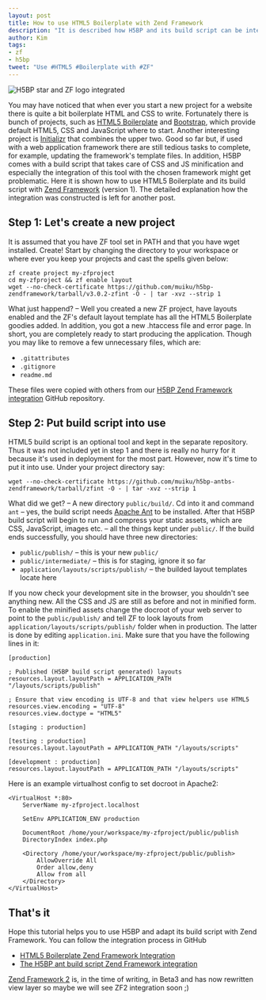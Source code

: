 ```yaml
---
layout: post
title: How to use HTML5 Boilerplate with Zend Framework
description: "It is described how H5BP and its build script can be integrated with Zend Framework with the minimum efforts."
author: Kim
tags:
- zf
- h5bp
tweet: "Use #HTML5 #Boilerplate with #ZF"
---
```


<img itemprop="image" src="{{ site.url }}/images/h5bp-zf-integration.png" alt="H5BP star and ZF logo integrated" />

You may have noticed that when ever you start a new project for a website there is quite a bit boilerplate HTML and CSS to write. Fortunately there is bunch of projects, such as [HTML5 Boilerplate](http://html5boilerplate.com/) and [Bootstrap](http://twitter.github.com/bootstrap/), which provide default HTML5, CSS and JavaScript where to start. Another interesting project is [Initializr](http://www.initializr.com) that combines the upper two. Good so far but, if used with a web application framework there are still tedious tasks to complete, for example, updating the framework's template files. In addition, H5BP comes with a build script that takes care of CSS and JS minification and especially the integration of this tool with the chosen framework might get problematic. Here it is shown how to use HTML5 Boilerplate and its build script with [Zend Framework](http://framework.zend.com) (version 1). The detailed explanation how the integration was constructed is left for another post.

## Step 1: Let's create a new project

It is assumed that you have ZF tool set in PATH and that you have wget installed. Create! Start by changing the directory to your workspace or where ever you keep your projects and cast the spells given below:

    zf create project my-zfproject
    cd my-zfproject && zf enable layout
    wget --no-check-certificate https://github.com/muiku/h5bp-zendframework/tarball/v3.0.2-zfint -O - | tar -xvz --strip 1

What just happend? &ndash; Well you created a new ZF project, have layouts enabled and the ZF's default layout template has all the HTML5 Boilerplate goodies added. In addition, you got a new .htaccess file and error page. In short, you are completely ready to start producing the application. Though you may like to remove a few unnecessary files, which are:

- `.gitattributes`
- `.gitignore`
- `readme.md`

These files were copied with others from our [H5BP Zend Framework integration](https://github.com/muiku/h5bp-zendframework) GitHub repository.

## Step 2: Put build script into use

HTML5 build script is an optional tool and kept in the separate repository. Thus it was not included yet in step 1 and there is really no hurry for it because it's used in deployment for the most part. However, now it's time to put it into use. Under your project directory say:

    wget --no-check-certificate https://github.com/muiku/h5bp-antbs-zendframework/tarball/zfint -O - | tar -xvz --strip 1

What did we get? &ndash; A new directory `public/build/`. Cd into it and command `ant` &ndash; yes, the build script needs [Apache Ant](http://ant.apache.org/) to be installed. After that H5BP build script will begin to run and compress your static assets, which are CSS, JavaScript, images etc. &ndash; all the things kept under `public/`. If the build ends successfully, you should have three new directories:

- `public/publish/` &ndash; this is your new `public/`
- `public/intermediate/` &ndash; this is for staging, ignore it so far
- `application/layouts/scripts/publish/` &ndash; the builded layout templates locate here

If you now check your development site in the browser, you shouldn't see anything new. All the CSS and JS are still as before and not in minified form. To enable the minified assets change the docroot of your web server to point to the `public/publish/` and tell ZF to look layouts from `application/layouts/scripts/publish/` folder when in production. The latter is done by editing `application.ini`. Make sure that you have the following lines in it:

    [production]

    ; Published (H5BP build script generated) layouts
    resources.layout.layoutPath = APPLICATION_PATH "/layouts/scripts/publish"

    ; Ensure that view encoding is UTF-8 and that view helpers use HTML5
    resources.view.encoding = "UTF-8"
    resources.view.doctype = "HTML5"

    [staging : production]

    [testing : production]
    resources.layout.layoutPath = APPLICATION_PATH "/layouts/scripts"

    [development : production]
    resources.layout.layoutPath = APPLICATION_PATH "/layouts/scripts"

Here is an example virtualhost config to set docroot in Apache2:

    <VirtualHost *:80>
        ServerName my-zfproject.localhost

        SetEnv APPLICATION_ENV production

        DocumentRoot /home/your/workspace/my-zfproject/public/publish
        DirectoryIndex index.php

        <Directory /home/your/workspace/my-zfproject/public/publish>
            AllowOverride All
            Order allow,deny
            Allow from all
        </Directory>
    </VirtualHost>

## That's it

Hope this tutorial helps you to use H5BP and adapt its build script with Zend Framework. You can follow the integration process in GitHub

- [HTML5 Boilerplate Zend Framework Integration](https://github.com/muiku/h5bp-zendframework)
- [The H5BP ant build script Zend Framework integration](https://github.com/muiku/h5bp-antbs-zendframework)

[Zend Framework 2](http://packages.zendframework.com/) is, in the time of writing, in Beta3 and has now rewritten view layer so maybe we will see ZF2 integration soon ;)

